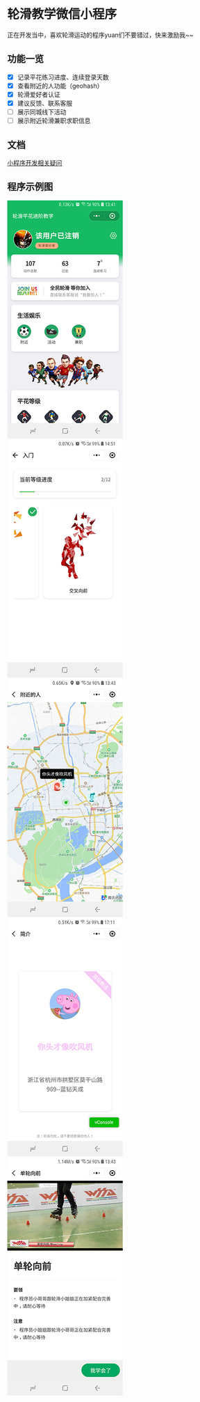 # 轮滑教学微信小程序
正在开发当中，喜欢轮滑运动的程序yuan们不要错过，快来激励我~~

## 功能一览
- [x] 记录平花练习进度、连续登录天数  
- [x] 查看附近的人功能（geohash）  
- [x] 轮滑爱好者认证  
- [x] 建议反馈、联系客服  
- [ ] 展示同城线下活动  
- [ ] 展示附近轮滑兼职求职信息

## 文档
  [小程序开发相关疑问](https://blog.csdn.net/u010976213/article/details/80981627)

## 程序示例图
![image](./res/pictures/home.jpg)  ![image](./res/pictures/grade.jpg)
![image](./res/pictures/nearby.jpg)  ![image](./res/pictures/profile.jpg)
![image](./res/pictures/figure.jpg)
